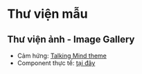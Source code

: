 # Thư viện mẫu

## Thư viện ảnh - Image Gallery

- Cảm hứng: [Talking Mind theme](https://preview.themeforest.net/item/talking-minds-psychotherapist-vue-nuxtjs-template/full_screen_preview/51550016?_ga=2.44729060.1305799812.1731010005-1936273960.1721491237)
- Component thực tế: [tại đây](/demo/image-gallery)